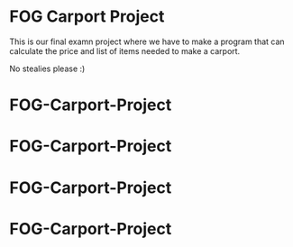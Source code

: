 # FOG Carport Project

This is our final examn project where we have to make a program that can calculate the price and list of items needed to make a carport.

No stealies please :)
# FOG-Carport-Project
# FOG-Carport-Project
# FOG-Carport-Project
# FOG-Carport-Project
